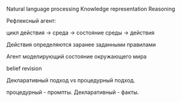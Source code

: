 Natural language processing
Knowledge representation
Reasoning

Рефлексный агент: 

цикл действия -> среда -> состояние среды -> действия

Действия определяются заранее заданными правилами

Агент моделирующий состояние окружающего мира

belief revision

Декларативный подход vs процедурный подход.

процедурный - промпты. Декларативный - факты.

